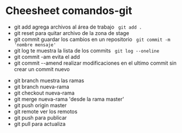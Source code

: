 # Cheesheet comandos-git
 * git add agrega archivos al área de trabajo
`` git add .``
* git reset para quitar archivo de la zona de stage
* git commit guardar los cambios en un repositorio
`` git commit -m 'nombre mensaje'``
* git log te muestra la lista de los commits
`` git log --oneline``
* git commit -am evita el add
* git commit --amend realizar modificaciones en el ultimo commit sin crear un commit nuevo
<!-- * git checkout para cambiar de rama o de commit -->
* git branch muestra las ramas
* git branch nueva-rama
* git checkout nueva-rama
* git merge nueva-rama 'desde la rama master'
* git push origin master
* git remote ver los remotos
* git push para publicar
* git pull para actualiza
